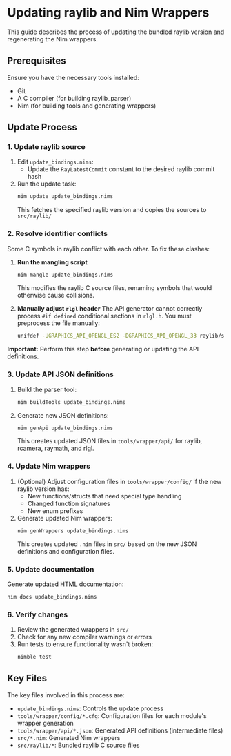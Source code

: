 # Updating raylib and Nim Wrappers

This guide describes the process of updating the bundled raylib version and regenerating the Nim wrappers.

## Prerequisites

Ensure you have the necessary tools installed:
- Git
- A C compiler (for building raylib_parser)
- Nim (for building tools and generating wrappers)

## Update Process

### 1. Update raylib source

1. Edit `update_bindings.nims`:
   - Update the `RayLatestCommit` constant to the desired raylib commit hash
2. Run the update task:
   ```bash
   nim update update_bindings.nims
   ```
   This fetches the specified raylib version and copies the sources to `src/raylib/`

### 2. Resolve identifier conflicts

Some C symbols in raylib conflict with each other. To fix these clashes:

1. **Run the mangling script**

   ```bash
   nim mangle update_bindings.nims
   ```

   This modifies the raylib C source files, renaming symbols that would otherwise cause collisions.

2. **Manually adjust `rlgl` header**
   The API generator cannot correctly process `#if defined` conditional sections in `rlgl.h`. You must preprocess the file manually:

   ```bash
   unifdef -UGRAPHICS_API_OPENGL_ES2 -DGRAPHICS_API_OPENGL_33 raylib/src/rlgl.h > raylib/src/rlgl.h
   ```

**Important:** Perform this step **before** generating or updating the API definitions.

### 3. Update API JSON definitions

1. Build the parser tool:
   ```bash
   nim buildTools update_bindings.nims
   ```
2. Generate new JSON definitions:
   ```bash
   nim genApi update_bindings.nims
   ```
   This creates updated JSON files in `tools/wrapper/api/` for raylib, rcamera, raymath, and rlgl.

### 4. Update Nim wrappers

1. (Optional) Adjust configuration files in `tools/wrapper/config/` if the new raylib version has:
   - New functions/structs that need special type handling
   - Changed function signatures
   - New enum prefixes
2. Generate updated Nim wrappers:
   ```bash
   nim genWrappers update_bindings.nims
   ```
   This creates updated `.nim` files in `src/` based on the new JSON definitions and configuration files.

### 5. Update documentation

Generate updated HTML documentation:
```bash
nim docs update_bindings.nims
```

### 6. Verify changes

1. Review the generated wrappers in `src/`
2. Check for any new compiler warnings or errors
3. Run tests to ensure functionality wasn't broken:
   ```bash
   nimble test
   ```

## Key Files

The key files involved in this process are:
- `update_bindings.nims`: Controls the update process
- `tools/wrapper/config/*.cfg`: Configuration files for each module's wrapper generation
- `tools/wrapper/api/*.json`: Generated API definitions (intermediate files)
- `src/*.nim`: Generated Nim wrappers
- `src/raylib/*`: Bundled raylib C source files

